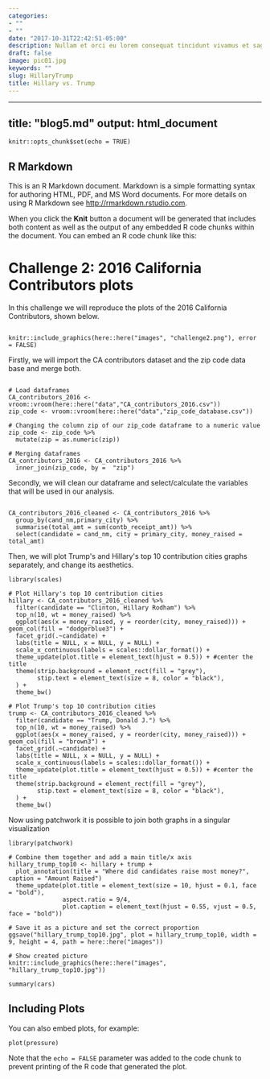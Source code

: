 ```yaml
---
categories:
- ""
- ""
date: "2017-10-31T22:42:51-05:00"
description: Nullam et orci eu lorem consequat tincidunt vivamus et sagittis magna sed nunc rhoncus condimentum sem. In efficitur ligula tate urna. Maecenas massa sed magna lacinia magna pellentesque lorem ipsum dolor. Nullam et orci eu lorem consequat tincidunt. Vivamus et sagittis tempus.
draft: false
image: pic01.jpg
keywords: ""
slug: HillaryTrump
title: Hillary vs. Trump
---
```


---
title: "blog5.md"
output: html_document
---

```{r setup, include=FALSE}
knitr::opts_chunk$set(echo = TRUE)
```

## R Markdown

This is an R Markdown document. Markdown is a simple formatting syntax for authoring HTML, PDF, and MS Word documents. For more details on using R Markdown see <http://rmarkdown.rstudio.com>.

When you click the **Knit** button a document will be generated that includes both content as well as the output of any embedded R code chunks within the document. You can embed an R code chunk like this:

# Challenge 2: 2016 California Contributors plots

In this challenge we will reproduce the plots of the 2016 California Contributors, shown below.

```{r challenge2, echo=FALSE, out.width="100%"}

knitr::include_graphics(here::here("images", "challenge2.png"), error = FALSE)

```

Firstly, we will import the CA contributors dataset and the zip code data base and merge both.

```{r, load_CA_data, warnings= FALSE, message=FALSE}

# Load dataframes
CA_contributors_2016 <- vroom::vroom(here::here("data","CA_contributors_2016.csv"))
zip_code <- vroom::vroom(here::here("data","zip_code_database.csv"))

# Changing the column zip of our zip_code dataframe to a numeric value
zip_code <- zip_code %>% 
  mutate(zip = as.numeric(zip))

# Merging dataframes
CA_contributors_2016 <- CA_contributors_2016 %>% 
  inner_join(zip_code, by =  "zip")

```

Secondly, we will clean our dataframe and select/calculate the variables that will be used in our analysis.

```{r, clean_data}

CA_contributors_2016_cleaned <- CA_contributors_2016 %>%
  group_by(cand_nm,primary_city) %>% 
  summarise(total_amt = sum(contb_receipt_amt)) %>% 
  select(candidate = cand_nm, city = primary_city, money_raised = total_amt)

```

Then, we will plot Trump's and Hillary's top 10 contribution cities graphs separately, and change its aesthetics.

```{r, hillary_trump_top10}
library(scales)

# Plot Hillary's top 10 contribution cities
hillary <- CA_contributors_2016_cleaned %>%
  filter(candidate == "Clinton, Hillary Rodham") %>%
  top_n(10, wt = money_raised) %>% 
  ggplot(aes(x = money_raised, y = reorder(city, money_raised))) + geom_col(fill = "dodgerblue3") +   
  facet_grid(.~candidate) +
  labs(title = NULL, x = NULL, y = NULL) +
  scale_x_continuous(labels = scales::dollar_format()) + 
  theme_update(plot.title = element_text(hjust = 0.5)) + #center the title
  theme(strip.background = element_rect(fill = "grey"), 
        stip.text = element_text(size = 8, color = "black"),
  ) + 
  theme_bw()

# Plot Trump's top 10 contribution cities
trump <- CA_contributors_2016_cleaned %>%
  filter(candidate == "Trump, Donald J.") %>%
  top_n(10, wt = money_raised) %>% 
  ggplot(aes(x = money_raised, y = reorder(city, money_raised))) + geom_col(fill = "brown3") +   
  facet_grid(.~candidate) +
  labs(title = NULL, x = NULL, y = NULL) +
  scale_x_continuous(labels = scales::dollar_format()) + 
  theme_update(plot.title = element_text(hjust = 0.5)) + #center the title
  theme(strip.background = element_rect(fill = "grey"), 
        stip.text = element_text(size = 8, color = "black"),
  ) + 
  theme_bw()

```

Now using patchwork it is possible to join both graphs in a singular visualization

```{r,hillary_trump}
library(patchwork)

# Combine them together and add a main title/x axis
hillary_trump_top10 <- hillary + trump +
  plot_annotation(title = "Where did candidates raise most money?", caption = "Amount Raised") 
  theme_update(plot.title = element_text(size = 10, hjust = 0.1, face = "bold"),
               aspect.ratio = 9/4,
               plot.caption = element_text(hjust = 0.55, vjust = 0.5, face = "bold"))

# Save it as a picture and set the correct proportion
ggsave("hillary_trump_top10.jpg", plot = hillary_trump_top10, width = 9, height = 4, path = here::here("images"))

# Show created picture
knitr::include_graphics(here::here("images", "hillary_trump_top10.jpg"))

```  


```{r cars}
summary(cars)
```

## Including Plots

You can also embed plots, for example:

```{r pressure, echo=FALSE}
plot(pressure)
```

Note that the `echo = FALSE` parameter was added to the code chunk to prevent printing of the R code that generated the plot.
